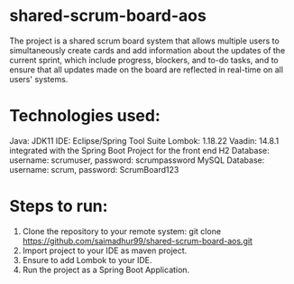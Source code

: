 # shared-scrum-board-aos

The project is a shared scrum board system that allows multiple users to simultaneously create cards and add information about the updates of the current sprint, which include progress, blockers, and to-do tasks, and to ensure that all updates made on the board are reflected in real-time on all users' systems.

# Technologies used:
Java: JDK11
IDE: Eclipse/Spring Tool Suite
Lombok: 1.18.22
Vaadin: 14.8.1 integrated with the Spring Boot Project for the front end
H2 Database: username: scrumuser, password: scrumpassword
MySQL Database: username: scrum, password: ScrumBoard123

# Steps to run:
1. Clone the repository to your remote system: git clone https://github.com/saimadhur99/shared-scrum-board-aos.git
2. Import project to your IDE as maven project.
3. Ensure to add Lombok to your IDE.
4. Run the project as a Spring Boot Application.

